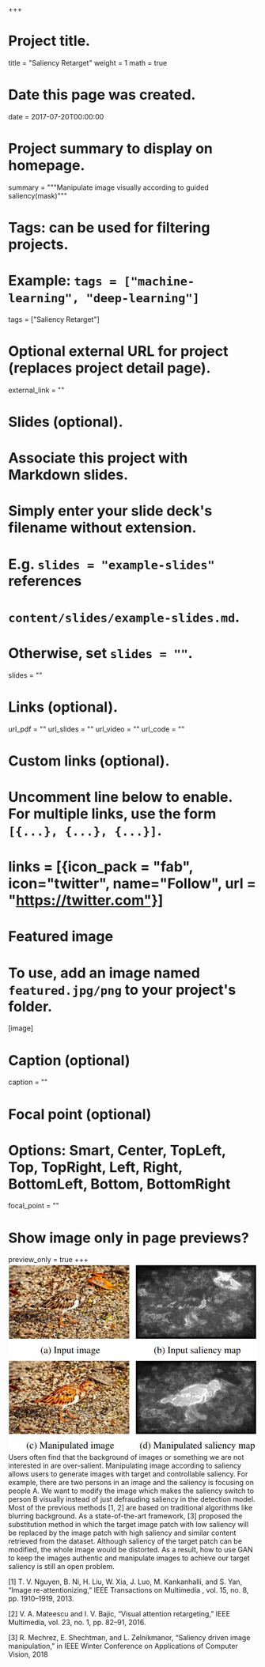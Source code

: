 +++
# Project title.
title = "Saliency Retarget"
weight = 1
math = true

# Date this page was created.
date = 2017-07-20T00:00:00

# Project summary to display on homepage.
summary = """Manipulate image visually according to guided saliency(mask)"""

# Tags: can be used for filtering projects.
# Example: `tags = ["machine-learning", "deep-learning"]`
tags = ["Saliency Retarget"]

# Optional external URL for project (replaces project detail page).
external_link = ""

# Slides (optional).
#   Associate this project with Markdown slides.
#   Simply enter your slide deck's filename without extension.
#   E.g. `slides = "example-slides"` references
#   `content/slides/example-slides.md`.
#   Otherwise, set `slides = ""`.
slides = ""

# Links (optional).
url_pdf = ""
url_slides = ""
url_video = ""
url_code = ""

# Custom links (optional).
#   Uncomment line below to enable. For multiple links, use the form `[{...}, {...}, {...}]`.
# links = [{icon_pack = "fab", icon="twitter", name="Follow", url = "https://twitter.com"}]

# Featured image
# To use, add an image named `featured.jpg/png` to your project's folder.
[image]
  # Caption (optional)
  caption = ""

  # Focal point (optional)
  # Options: Smart, Center, TopLeft, Top, TopRight, Left, Right, BottomLeft, Bottom, BottomRight
  focal_point = ""

  # Show image only in page previews?
  preview_only = true
+++
![saliency_retarget](featured.png)
Users often find that the background of images or something we are not interested in are over-salient. Manipulating image according to saliency allows users to generate images with target and controllable saliency. For example, there are two persons in an image and the saliency is focusing on people A. We want to modify the image which makes the saliency switch to person B visually instead of just defrauding saliency in the detection model. Most of the previous methods [1, 2] are based on traditional algorithms like blurring background. As a state-of-the-art framework, [3] proposed the substitution method in which the target image patch with low saliency will be replaced by the image patch with high saliency and similar content retrieved from the dataset. Although saliency of the target patch can be modified, the whole image would be distorted.  As a result, how to use GAN to keep the images authentic and manipulate images to achieve our target saliency is still an open problem.

[1]  T.  V.  Nguyen,  B.  Ni,  H.  Liu,  W.  Xia,  J.  Luo,  M.  Kankanhalli,  and S.  Yan,  “Image re-attentionizing,” IEEE Transactions on Multimedia ,  vol.  15,  no.  8,  pp. 1910–1919, 2013.

[2]  V.  A.  Mateescu  and  I.  V.  Bajic,  “Visual  attention  retargeting,”
IEEE Multimedia, vol. 23, no. 1, pp. 82–91, 2016.

[3]  R. Mechrez, E. Shechtman, and L. Zelnikmanor, “Saliency driven image manipulation,” in IEEE Winter Conference on Applications of Computer Vision, 2018